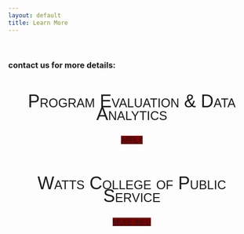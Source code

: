 ```yaml
---
layout: default
title: Learn More
---
```


<style>
h2 {
font-family: "Century Gothic", CenturyGothic, AppleGothic, sans-serif; 
  font-size: 36px; 
  font-style: normal; 
  font-variant: small-caps; 
  font-weight: 100;
  line-height: 26.4px;
  text-align: center;
}
h1 { 
  font-size: 36px;  
  color: maroon;
  text-align: center;
}
img {
  display: block;
  margin-left: auto;
  margin-right: auto;
}
.uk-button-primary{
   align: middle;
   background-color: maroon;
 }
 </style>
 

 
 <br>



### contact us for more details:


## Program Evaluation & Data Analytics

<center>
<a class="uk-button uk-button-primary" href="https://asuonline.asu.edu/online-degree-programs/graduate/program-evaluation-and-data-analytics-ms/">APPLY</a>
</center>
<br>



## Watts College of Public Service

<center>
<a class="uk-button uk-button-primary" href="https://publicservice.asu.edu/programs/ms/program-evaluation-and-data-analytics-ms">MORE INFO</a>
</center>
<br>




<br>
